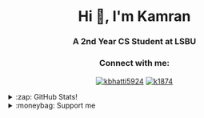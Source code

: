 <h1 align="center">Hi 👋, I'm Kamran</h1>
<h3 align="center">A 2nd Year CS Student at LSBU</h3>

<h3 align="center">Connect with me:</h3>
<p align="center">
<a
 href="https://linkedin.com/in/kbhatti5924" target="blank"><img 
align="center" 
src="https://img.shields.io/badge/LinkedIn-0077B5?style=for-the-badge&logo=linkedin&logoColor=white"
 alt="kbhatti5924" /></a>
<a 
href="https://www.hackerrank.com/k1874" target="blank"><img 
align="center" 
src="https://img.shields.io/badge/-Hackerrank-2EC866?style=for-the-badge&logo=HackerRank&logoColor=white"
 alt="k1874"/></a></p>
<details>
 <summary>:zap: GitHub Stats!</summary>
<!--START_SECTION:waka-->
📊 **This Week I Spent My Time On** 

```text
⌚︎ Time Zone: Europe/London

💬 Programming Languages: 
Dart                     6 hrs 55 mins       ███████████████████░░░░░░   78.21% 
Python                   1 hr 11 mins        ███░░░░░░░░░░░░░░░░░░░░░░   13.39% 
YAML                     21 mins             █░░░░░░░░░░░░░░░░░░░░░░░░   4.09% 
Markdown                 16 mins             ░░░░░░░░░░░░░░░░░░░░░░░░░   3.04% 
Other                    5 mins              ░░░░░░░░░░░░░░░░░░░░░░░░░   1.06%

🔥 Editors: 
VS Code                  8 hrs 51 mins       █████████████████████████   100.0%

🐱‍💻 Projects: 
flutter_facebook_responsi2 hrs 35 mins       ███████░░░░░░░░░░░░░░░░░░   29.31% 
BotWebService            1 hr 28 mins        ████░░░░░░░░░░░░░░░░░░░░░   16.64% 
test_yahoo_finance       1 hr 25 mins        ████░░░░░░░░░░░░░░░░░░░░░   16.08% 
test_change_theme        44 mins             ██░░░░░░░░░░░░░░░░░░░░░░░   8.3% 
test_binance             40 mins             ██░░░░░░░░░░░░░░░░░░░░░░░   7.68%

💻 Operating System: 
Windows                  8 hrs 51 mins       █████████████████████████   100.0%

```

**I Mostly Code in Python** 

```text
Python                   3 repos             ██████░░░░░░░░░░░░░░░░░░░   27.27% 
Java                     3 repos             ██████░░░░░░░░░░░░░░░░░░░   27.27% 
JavaScript               2 repos             ████░░░░░░░░░░░░░░░░░░░░░   18.18% 
Jupyter Notebook         1 repo              ██░░░░░░░░░░░░░░░░░░░░░░░   9.09% 
Shell                    1 repo              ██░░░░░░░░░░░░░░░░░░░░░░░   9.09%

```



 Last Updated on 12/08/2021
<!--END_SECTION:waka-->
</details>
<details>
<summary>:moneybag: Support me</summary>

[![ko-fi](https://www.ko-fi.com/img/githubbutton_sm.svg)](https://ko-fi.com/P5P12XM2D)

<noscript><a href="https://liberapay.com/k5924/donate"><img alt="Donate using Liberapay" src="https://liberapay.com/assets/widgets/donate.svg"></a></noscript>

<p><a href="https://www.buymeacoffee.com/k5924">
<img align="left" src="https://cdn.buymeacoffee.com/buttons/v2/default-yellow.png" height="50" width="210" alt="k5924" /></a></p><br><br>
</details>





